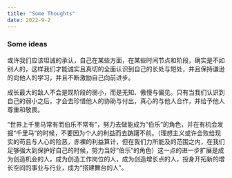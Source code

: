 ```yaml
---
title: "Some Thoughts"
date: 2022-9-2
---
```


### Some ideas

或许我们应该坦诚的承认，自己在某些方面，在某些时间节点和阶段，确实是不如别人的，这样我们才能诚实且真切的全面认识到自己的长处与短处，并且保持谦逊的向他人的学习，并且不断激励自己向前进步。

成长最大的敌人不会是现阶段的弱小，而是无知、傲慢与偏见。只有当我们认识到自己的弱小之后，才会去珍惜他人的协助与付出，真心的与他人合作，并给予他人尊重和敬畏。

“世界上千里马常有而伯乐不常有”，努力去做能成为“伯乐”的角色，并在有机会发掘“千里马”的时候，不要因为个人的利益而去踌躇不前。（理想主义或许会败给现实的苟且与人心的险恶，赤裸的利益算计，但在我们力所能及的范围之内，在我们足够强大到保护好自己的时候，努力当好“伯乐”的角色）这一点的进一步扩展是成为创造机会的人，成为创造工作岗位的人，成为创造增长点的人，投身开拓新的增长空间的事业与行业，成为“搭建舞台的人”。

